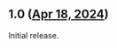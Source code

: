 ## 1.0 ([Apr 18, 2024](https://github.com/ramensoftware/windhawk-mods/blob/7f9f18d539b9f251ed36b3d5940c26bb3f33f8de/mods/remove-command-bar.wh.cpp))

Initial release.
